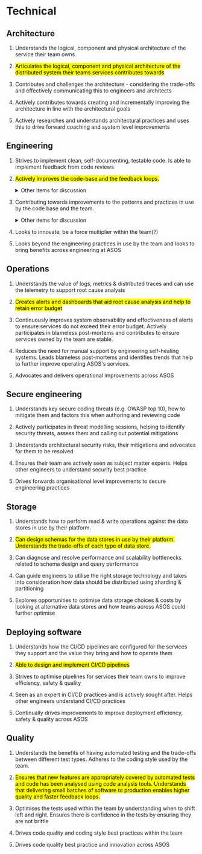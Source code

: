 # Technical

## Architecture

1. Understands the logical, component and physical architecture of the service their team owns

2. <mark>Articulates the logical, component and physical architecture of the distributed system their teams services contributes towards</mark>

3. Contributes and challenges the architecture -  considering the trade-offs and effectively communicating this to engineers and architects

4. Actively contributes towards creating and incrementally improving the architecture in line with the architectural goals

5. Actively researches and understands architectural practices and uses this to drive forward coaching and system level improvements

## Engineering

1. Strives to implement clean, self-documenting, testable code. Is able to implement feedback from code reviews

2. <mark>Actively improves the code-base and the feedback loops. <details><summary>Other items for discussion</summary>
Can review code authored by engineers of any level and provide meaningful feedback. Understands which type of test to use when and their trade-offs.</details></mark>

3. Contributing towards improvements to the patterns and practices in use by the code base and the team. <details><summary>Other items for discussion</summary>
Actively coaches and mentors engineers at any level within any team about engineering practices and patterns</summary>

4. Looks to innovate, be a force multiplier within the team(?)

5. Looks beyond the engineering practices in use by the team and looks to bring benefits across engineering at ASOS

## Operations

1. Understands the value of logs, metrics & distributed traces and can use the telemetry to support root cause analysis

2. <mark>Creates alerts and dashboards that aid root cause analysis and help to retain error budget</mark>

3. Continuously improves system observability and effectiveness of alerts to ensure services do not exceed their error budget. Actively participates in blameless post-mortems and contributes to ensure services owned by the team are stable.

4. Reduces the need for manual support by engineering self-healing systems. Leads blameless post-mortems and identifies trends that help to further improve operating ASOS's services.

5. Advocates and delivers operational improvements across ASOS

## Secure engineering

1. Understands key secure coding threats (e.g. OWASP top 10), how to mitigate them and factors this when authoring and reviewing code

2. Actively participates in threat modelling sessions, helping to identify security threats, assess them and calling out potential mitigations

3. Understands architectural security risks, their mitigations and advocates for them to be resolved

4. Ensures their team are actively seen as subject matter experts. Helps other engineers to understand security best practice

5. Drives forwards organisational level improvements to secure engineering practices

## Storage

1. Understands how to perform read & write operations against the data stores in use by their platform.

2. <mark>Can design schemas for the data stores in use by their platform. Understands the trade-offs of each type of data store.</mark>

3. Can diagnose and resolve performance and scalability bottlenecks related to schema design and query performance

4. Can guide engineers to utilise the right storage technology and takes into consideration how data should be distributed using sharding & partitioning

5. Explores opportunities to optimise data storage choices & costs by looking at alternative data stores and how teams across ASOS could further optimise

## Deploying software

1. Understands how the CI/CD pipelines are configured for the services they support and the value they bring and how to operate them

2. <mark>Able to design and implement CI/CD pipelines</mark>

3. Strives to optimise pipelines for services their team owns to improve efficiency, safety & quality

4. Seen as an expert in CI/CD practices and is actively sought after. Helps other engineers understand CI/CD practices

5. Continually drives improvements to improve deployment efficiency, safety & quality across ASOS

## Quality

1. Understands the benefits of having automated testing and the trade-offs between different test types. Adheres to the coding style used by the team.

2. <mark>Ensures that new features are appropriately covered by automated tests and code has been analysed using code analysis tools. Understands that delivering small batches of software to production enables higher quality and faster feedback loops.</mark>

3. Optimises the tests used within the team by understanding when to shift left and right. Ensures there is confidence in the tests by ensuring they are not brittle

4. Drives code quality and coding style best practices within the team

5. Drives code quality best practice and innovation across ASOS